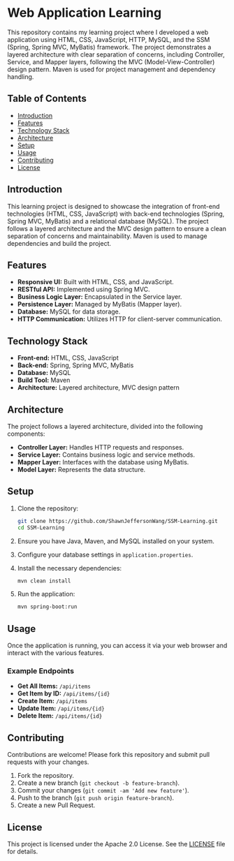 # Web Application Learning

This repository contains my learning project where I developed a web application using HTML, CSS, JavaScript, HTTP, MySQL, and the SSM (Spring, Spring MVC, MyBatis) framework. The project demonstrates a layered architecture with clear separation of concerns, including Controller, Service, and Mapper layers, following the MVC (Model-View-Controller) design pattern. Maven is used for project management and dependency handling.

## Table of Contents

- [Introduction](#introduction)
- [Features](#features)
- [Technology Stack](#technology-stack)
- [Architecture](#architecture)
- [Setup](#setup)
- [Usage](#usage)
- [Contributing](#contributing)
- [License](#license)

## Introduction

This learning project is designed to showcase the integration of front-end technologies (HTML, CSS, JavaScript) with back-end technologies (Spring, Spring MVC, MyBatis) and a relational database (MySQL). The project follows a layered architecture and the MVC design pattern to ensure a clean separation of concerns and maintainability. Maven is used to manage dependencies and build the project.

## Features

- **Responsive UI:** Built with HTML, CSS, and JavaScript.
- **RESTful API:** Implemented using Spring MVC.
- **Business Logic Layer:** Encapsulated in the Service layer.
- **Persistence Layer:** Managed by MyBatis (Mapper layer).
- **Database:** MySQL for data storage.
- **HTTP Communication:** Utilizes HTTP for client-server communication.

## Technology Stack

- **Front-end:** HTML, CSS, JavaScript
- **Back-end:** Spring, Spring MVC, MyBatis
- **Database:** MySQL
- **Build Tool:** Maven
- **Architecture:** Layered architecture, MVC design pattern

## Architecture

The project follows a layered architecture, divided into the following components:

- **Controller Layer:** Handles HTTP requests and responses.
- **Service Layer:** Contains business logic and service methods.
- **Mapper Layer:** Interfaces with the database using MyBatis.
- **Model Layer:** Represents the data structure.

## Setup

1. Clone the repository:
    ```sh
    git clone https://github.com/ShawnJeffersonWang/SSM-Learning.git
    cd SSM-Learning
    ```

2. Ensure you have Java, Maven, and MySQL installed on your system.

3. Configure your database settings in `application.properties`.

4. Install the necessary dependencies:
    ```sh
    mvn clean install
    ```

5. Run the application:
    ```sh
    mvn spring-boot:run
    ```

## Usage

Once the application is running, you can access it via your web browser and interact with the various features.

### Example Endpoints

- **Get All Items:** `/api/items`
- **Get Item by ID:** `/api/items/{id}`
- **Create Item:** `/api/items`
- **Update Item:** `/api/items/{id}`
- **Delete Item:** `/api/items/{id}`

## Contributing

Contributions are welcome! Please fork this repository and submit pull requests with your changes.

1. Fork the repository.
2. Create a new branch (`git checkout -b feature-branch`).
3. Commit your changes (`git commit -am 'Add new feature'`).
4. Push to the branch (`git push origin feature-branch`).
5. Create a new Pull Request.

## License

This project is licensed under the Apache 2.0 License. See the [LICENSE](LICENSE) file for details.
